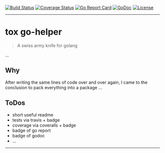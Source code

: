 [![Build Status][travis-image]][travis-url]
[![Coverage Status][coveralls-image]][coveralls-url]
[![Go Report Card][goreport-image]][goreport-url]
[![GoDoc][godoc-image]][godoc-url]
[![License][license-image]][license-url]

***

# tox go-helper

> A swiss army knife for golang

...

## Why

After writing the same lines of code over and over again, I came to the conclusion to pack everything into a package ...

## ToDos

* short useful readme
* tests via travis + badge
* coverage via coveralls + badge
* badge of go report
* badge of godoc
* ...

***

[travis-image]: https://travis-ci.org/dasrick/go-helper.svg?branch=master
[travis-url]: https://travis-ci.org/dasrick/go-helper

[coveralls-image]: https://coveralls.io/repos/github/dasrick/go-helper/badge.svg?branch=master
[coveralls-url]: https://coveralls.io/github/dasrick/go-helper?branch=master

[goreport-image]: https://goreportcard.com/badge/github.com/dasrick/go-helper
[goreport-url]: https://goreportcard.com/report/github.com/dasrick/go-helper

[godoc-image]: https://godoc.org/github.com/dasrick/go-helper?status.svg
[godoc-url]: https://godoc.org/github.com/dasrick/go-helper

[license-image]: https://img.shields.io/github/license/dasrick/go-helper.svg?style=flat
[license-url]: https://github.com/dasrick/go-helper/blob/master/LICENSE
